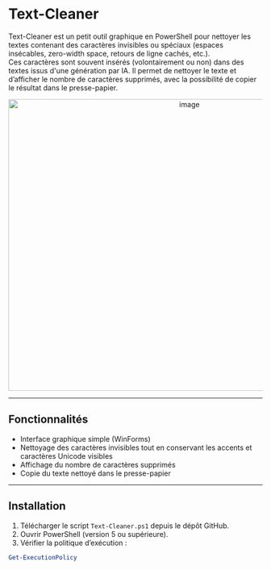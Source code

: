 # Text-Cleaner

Text-Cleaner est un petit outil graphique en PowerShell pour nettoyer les textes contenant des caractères invisibles ou spéciaux (espaces insécables, zero-width space, retours de ligne cachés, etc.).  
Ces caractères sont souvent insérés (volontairement ou non) dans des textes issus d'une génération par IA. 
Il permet de nettoyer le texte et d’afficher le nombre de caractères supprimés, avec la possibilité de copier le résultat dans le presse-papier.
<p align="center">
  <img width="702" height="579" alt="image" src="https://github.com/user-attachments/assets/fc7dd681-3eb4-424a-bc05-e0dbca9c8a2d" />  
</p>



---

## Fonctionnalités

- Interface graphique simple (WinForms)  
- Nettoyage des caractères invisibles tout en conservant les accents et caractères Unicode visibles  
- Affichage du nombre de caractères supprimés  
- Copie du texte nettoyé dans le presse-papier  

---

## Installation

1. Télécharger le script `Text-Cleaner.ps1` depuis le dépôt GitHub.  
2. Ouvrir PowerShell (version 5 ou supérieure).  
3. Vérifier la politique d’exécution :  

```powershell
Get-ExecutionPolicy
